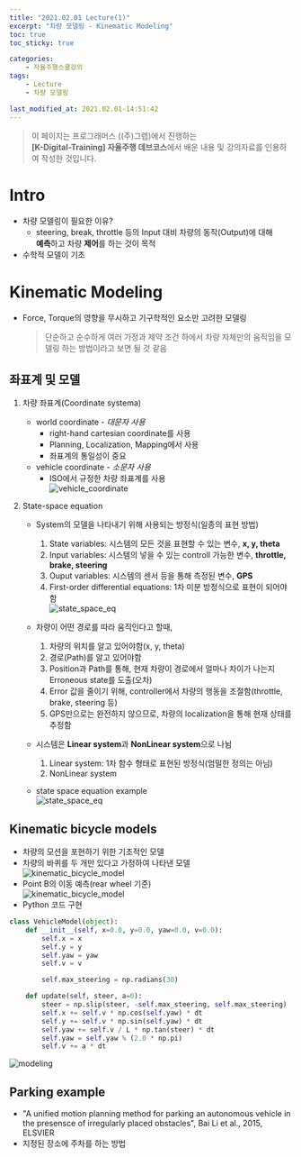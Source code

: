 ```yaml
---
title: "2021.02.01 Lecture(1)"
excerpt: "차량 모델링 - Kinematic Modeling"
toc: true
toc_sticky: true

categories:
    - 자율주행스쿨강의
tags:
    - Lecture
    - 차량 모델링

last_modified_at: 2021.02.01-14:51:42 
---
```


>이 페이지는 프로그래머스 ((주)그렙)에서 진행하는\
**[K-Digital-Training] 자율주행 데브코스**에서 배운 내용 및 강의자료를 인용하여 작성한 것입니다.

# Intro
- 차량 모델링이 필요한 이유?
    - steering, break, throttle 등의 Input 대비 차량의 동작(Output)에 대해\
    **예측**하고 차량 **제어**를 하는 것이 목적
- 수학적 모델이 기초

# Kinematic Modeling
- Force, Torque의 영향을 무시하고 기구학적인 요소만 고려한 모델링
    > 단순하고 순수하게 여러 가정과 제약 조건 하에서 차량 자체만의 움직임을 모델링 하는 방법이라고 보면 될 것 같음

## 좌표계 및 모델
1. 차량 좌표계(Coordinate systema)
    - world coordinate - *대문자 사용*
        - right-hand cartesian coordinate를 사용
        - Planning, Localization, Mapping에서 사용
        - 좌표계의 통일성이 중요
    - vehicle coordinate - *소문자 사용*
        - ISO에서 규정한 차량 좌표계를 사용\
![vehicle_coordinate](/assets/images/lecture/week10_imgs/vehicle_coordinate.png)

2. State-space equation
    - System의 모델을 나타내기 위해 사용되는 방정식(일종의 표현 방법)
        1. State variables: 시스템의 모든 것을 표현할 수 있는 변수, **x, y, theta**
        2. Input variables: 시스템의 넣을 수 있는 controll 가능한 변수, **throttle, brake, steering**
        3. Ouput variables: 시스템의 센서 등을 통해 측정된 변수, **GPS**
        4. First-order differential equations: 1차 미분 방정식으로 표현이 되어야함\
![state_space_eq](/assets/images/lecture/week10_imgs/state_space_eq.jpeg)

    - 차량이 어떤 경로를 따라 움직인다고 할때,
        1. 차량의 위치를 알고 있어야함(x, y, theta)
        2. 경로(Path)를 알고 있어야함
        3. Position과 Path를 통해, 현재 차량이 경로에서 얼마나 차이가 나는지 Erroneous state를 도출(오차)
        4. Error 값을 줄이기 위해, controller에서 차량의 행동을 조절함(throttle, brake, steering 등)
        5. GPS만으로는 완전하지 않으므로, 차량의 localization을 통해 현재 상태를 추정함

    - 시스템은 **Linear system**과 **NonLinear system**으로 나뉨
        1. Linear system: 1차 함수 형태로 표현된 방정식(엄밀한 정의는 아님)
        2. NonLinear system
    
    - state space equation example\
![state_space_eq](/assets/images/lecture/week10_imgs/example.jpeg)

## Kinematic bicycle models
- 차량의 모션을 포현하기 위한 기초적인 모델
- 차량의 바퀴를 두 개만 있다고 가정하여 나타낸 모델\
![kinematic_bicycle_model](/assets/images/lecture/week10_imgs/kinematic_bicycle_model.png)
- Point B의 이동 예측(rear wheel 기준)\
![kinematic_bicycle_model](/assets/images/lecture/week10_imgs/kinematic_bicycle_model2.jpeg)
- Python 코드 구현
```python
class VehicleModel(object):
    def __init__(self, x=0.0, y=0.0, yaw=0.0, v=0.0):
        self.x = x
        self.y = y
        self.yaw = yaw
        self.v = v

        self.max_steering = np.radians(30)

    def update(self, steer, a=0):
        steer = np.slip(steer, -self.max_steering, self.max_steering)
        self.x += self.v * np.cos(self.yaw) * dt
        self.y += self.v * np.sin(self.yaw) * dt
        self.yaw += self.v / L * np.tan(steer) * dt
        self.yaw = self.yaw % (2.0 * np.pi)
        self.v += a * dt
```
![modeling](/assets/images/lecture/week10_imgs/modeling.jpeg)

## Parking example
- "A unified motion planning method for parking an autonomous vehicle in the presensce of irregularly placed obstacles", Bai Li et al., 2015, ELSVIER
- 지정된 장소에 주차를 하는 방법
